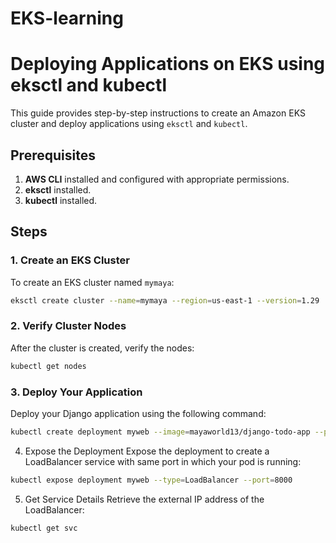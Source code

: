 # EKS-learning

# Deploying Applications on EKS using eksctl and kubectl

This guide provides step-by-step instructions to create an Amazon EKS cluster and deploy applications using `eksctl` and `kubectl`.

## Prerequisites

1. **AWS CLI** installed and configured with appropriate permissions.
2. **eksctl** installed.
3. **kubectl** installed.

## Steps

### 1. Create an EKS Cluster

To create an EKS cluster named `mymaya`:

```sh
eksctl create cluster --name=mymaya --region=us-east-1 --version=1.29
```

### 2. Verify Cluster Nodes

After the cluster is created, verify the nodes:
```sh
kubectl get nodes
```

### 3. Deploy Your Application

Deploy your Django application using the following command:
```sh
kubectl create deployment myweb --image=mayaworld13/django-todo-app --port=8000
```

4. Expose the Deployment
Expose the deployment to create a LoadBalancer service with same port in which your pod is running:

```sh
kubectl expose deployment myweb --type=LoadBalancer --port=8000
```

5. Get Service Details
Retrieve the external IP address of the LoadBalancer:
```sh
kubectl get svc
```
